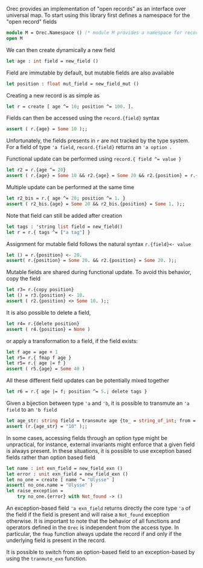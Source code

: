 
Orec provides an implementation of "open records" as an interface over universal map.
To start using this library first defines a namespace for the "open record" fields

```Ocaml
module M = Orec.Namespace () (* module M provides a namespace for record field *)
open M
```

We can then create dynamically a new field
```Ocaml
let age : int field = new_field ()
```
Field are immutable by default, but mutable fields are also available
```Ocaml
let position : float mut_field = new_field_mut ()
```

Creating a new record is as simple as
```Ocaml
let r = create [ age ^= 10; position ^= 100. ].
```

Fields can then be accessed using the `record.{field}` syntax
```Ocaml
assert ( r.{age} = Some 10 );;
```
Unfortunately, the fields presents in `r` are not tracked by the type system.
For a field of type `'a field`,  `record.{field}` returns an `'a option `.

Functional update can be performed using `record.{ field ^= value }`
```Ocaml
let r2 = r.{age ^= 20}
assert ( r.{age} = Some 10 && r2.{age} = Some 20 && r2.{position} = r.{position} );;
```
Multiple update can be performed at the same time
```Ocaml
let r2_bis = r.{ age ^= 20; position ^= 1. }
assert ( r2_bis.{age} = Some 20 && r2_bis.{position} = Some 1. );;
```

Note that field can still be added after creation
```Ocaml
let tags : 'string list field = new_field()
let r = r.{ tags ^= ["a tag"] }
```

Assignment for mutable field follows the natural syntax `r.{field}<- value`
```Ocaml
let () = r.{position} <- 20.
assert( r.{position} = Some 20. && r2.{position} = Some 20. );;
```

Mutable fields are shared during functional update. To avoid this behavior, copy the field
```Ocaml
let r3= r.{copy position}
let () = r3.{position} <- 10.
assert ( r2.{position} <> Some 10. );;
```
It is also possible to delete a field,
```Ocaml
let r4= r.{delete position}
assert ( r4.{position} = None )
```
or apply a transformation to a field, if the field exists:
```Ocaml
let f age = age + 1
let r5= r.{ fmap f age }
let r5= r.{ age |= f }
assert ( r5.{age} = Some 40 )
```
All these different field updates can be potentially mixed together
```Ocaml
let r6 = r.{ age |= f; position ^= 5.; delete tags }
```

Given a bijection between type `'a` and `'b`, it is possible to transmute an `'a field` to an `'b field`
```Ocaml
let age_str: string field = transmute age {to_ = string_of_int; from = int_of_string }
assert (r.{age_str} = "10" );;
```

In some cases, accessing fields through an option type might be unpractical,
for instance, external invariants might enforce that a given field is always present.
In these situations, it is possible to use exception based fields rather than option based field
```Ocaml
let name : int exn_field = new_field_exn ()
let error : unit exn_field = new_field_exn ()
let no_one = create [ name ^= "Ulysse" ]
assert( no_one.name = "Ulysse" )
let raise_exception =
    try no_one.{error} with Not_found -> ()
```
An exception-based field `'a exn_field` returns directly the core type `'a` of the field if
the field is present and will raise a `Not_found` exception otherwise. It is important to
note that the behavior of all functions and operators defined in the `Orec` is independent
from the access type. In particular, the `fmap` function always update the record if and
only if the underlying field is present in the record.

It is possible to switch from an option-based field to an exception-based by using
the `tranmute_exn` function.

